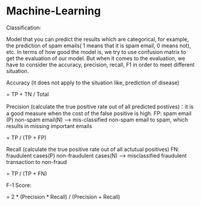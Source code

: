 # Machine-Learning

Classification: 

Model that you can predict the results which are categorical, for example, the prediction of spam emails( 1 means that it is spam email, 0 means not), etc. In terms of how good the model is, we try to use confusion matrix to get the evaluation of our model. But when it comes to the evaluation, we have to consider the accuracy, precision, recall, F1 in order to meet different situation.


Accuracy (it does not apply to the situation like, prediction of disease)


=  TP + TN  / Total

   
Precision (calculate the true positive rate out of all predicted postives)：it is a good measure when the cost of the false positive is high.  FP: spam email (P) non-spam email(N) --> mis-classified non-spam email to spam, which results in missing important emails


= TP / (TP + FP)
     
     
Recall (calculate the true positive rate out of all actutual positives) FN: fraudulent cases(P) non-fraudulent cases(N) --> misclassified fraudulent transaction to non-fraud


= TP / (TP + FN)     


F-1 Score:


= 2 * (Precision * Recall) / (Precision + Recall)

	  
	  
